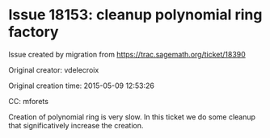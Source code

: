 # Issue 18153: cleanup polynomial ring factory

Issue created by migration from https://trac.sagemath.org/ticket/18390

Original creator: vdelecroix

Original creation time: 2015-05-09 12:53:26

CC:  mforets

Creation of polynomial ring is very slow. In this ticket we do some cleanup that significatively increase the creation.
